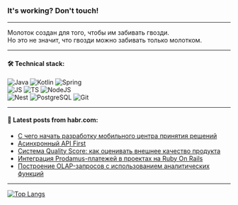### It's working? Don't touch!

---
Молоток создан для того, чтобы им забивать гвозди. <br>
Но это не значит, что гвозди можно забивать только молотком.

---

#### 🛠️ Technical stack:

![Java](https://img.shields.io/badge/Java-informational?logo=Oracle&style=flat&logoColor=white&color=FF4500)
![Kotlin](https://img.shields.io/badge/Kotlin-informational?logo=Kotlin&style=flat&logoColor=white&color=774D97)
![Spring](https://img.shields.io/badge/SpringBoot-informational?logo=SpringBoot&style=flat&logoColor=white&color=6DB33F) <br>
![JS](https://img.shields.io/badge/JS-informational?logo=javaScript&style=flat&logoColor=black&color=F7Df1E)
![TS](https://img.shields.io/badge/TypeScript-informational?logo=typeScript&style=flat&logoColor=black&color=0667A8)
![NodeJS](https://img.shields.io/badge/NodeJS-informational?logo=node.js&style=flat&logoColor=white&color=70A760) <br>
![Nest](https://img.shields.io/badge/NestJS-informational?logo=NestJS&style=flat&logoColor=white&color=E0234E)
![PostgreSQL](https://img.shields.io/badge/PostgreSQL-informational?logo=PostgreSQL&style=flat&logoColor=white&color=DAA520)
![Git](https://img.shields.io/badge/Git-informational?logo=git&style=flat&logoColor=white&color=778899)

___

#### 💬 Latest posts from habr.com:

<!-- BLOG-POST-LIST:START -->
- [С чего начать разработку мобильного центра принятия решений](https://habr.com/ru/articles/764704/?utm_source=habrahabr&utm_medium=rss&utm_campaign=764704)
- [Асинхронный API First](https://habr.com/ru/companies/axenix/articles/768012/?utm_source=habrahabr&utm_medium=rss&utm_campaign=768012)
- [Система Quality Score: как оценивать внешнее качество продукта](https://habr.com/ru/companies/avito/articles/767728/?utm_source=habrahabr&utm_medium=rss&utm_campaign=767728)
- [Интеграция Prodamus-платежей в проектах на Ruby On Rails](https://habr.com/ru/companies/joydev/articles/767876/?utm_source=habrahabr&utm_medium=rss&utm_campaign=767876)
- [Построение OLAP-запросов с использованием аналитических функций](https://habr.com/ru/companies/otus/articles/767752/?utm_source=habrahabr&utm_medium=rss&utm_campaign=767752)
<!-- BLOG-POST-LIST:END -->

---
[![Top Langs](https://github-readme-stats-git-master-advtsetting-gmailcom.vercel.app/api/top-langs/?username=zloylis&langs_count=10&hide_title=false&title_color=e6edf3&size_weight=0.5&count_weight=0.5&layout=compact&hide_border=true&theme=dracula)](https://github.com/zloylis)

<!-- ![GitHub stats](https://github-readme-stats-git-master-advtsetting-gmailcom.vercel.app/api?username=zloylis&show_icons=true&hide_border=true&theme=dracula&hide_title=true&include_all_commits=true&count_private=true&hide=contribs&hide_rank=true) -->
